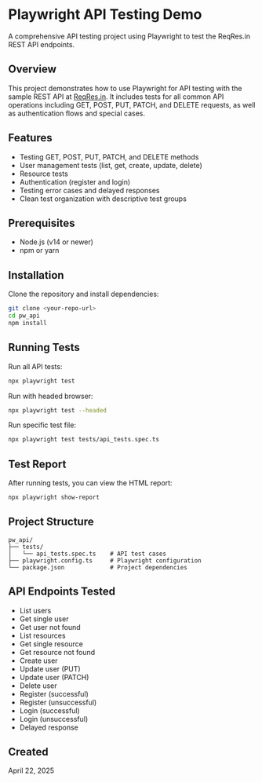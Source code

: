 # Playwright API Testing Demo

A comprehensive API testing project using Playwright to test the ReqRes.in REST API endpoints.

## Overview

This project demonstrates how to use Playwright for API testing with the sample REST API at [ReqRes.in](https://reqres.in). It includes tests for all common API operations including GET, POST, PUT, PATCH, and DELETE requests, as well as authentication flows and special cases.

## Features

- Testing GET, POST, PUT, PATCH, and DELETE methods
- User management tests (list, get, create, update, delete)
- Resource tests
- Authentication (register and login)
- Testing error cases and delayed responses
- Clean test organization with descriptive test groups

## Prerequisites

- Node.js (v14 or newer)
- npm or yarn

## Installation

Clone the repository and install dependencies:

```bash
git clone <your-repo-url>
cd pw_api
npm install
```

## Running Tests

Run all API tests:

```bash
npx playwright test
```

Run with headed browser:

```bash
npx playwright test --headed
```

Run specific test file:

```bash
npx playwright test tests/api_tests.spec.ts
```

## Test Report

After running tests, you can view the HTML report:

```bash
npx playwright show-report
```

## Project Structure

```
pw_api/
├── tests/
│   └── api_tests.spec.ts    # API test cases
├── playwright.config.ts     # Playwright configuration
└── package.json             # Project dependencies
```

## API Endpoints Tested

- List users
- Get single user
- Get user not found
- List resources
- Get single resource
- Get resource not found
- Create user
- Update user (PUT)
- Update user (PATCH) 
- Delete user
- Register (successful)
- Register (unsuccessful)
- Login (successful)
- Login (unsuccessful)
- Delayed response

## Created

April 22, 2025